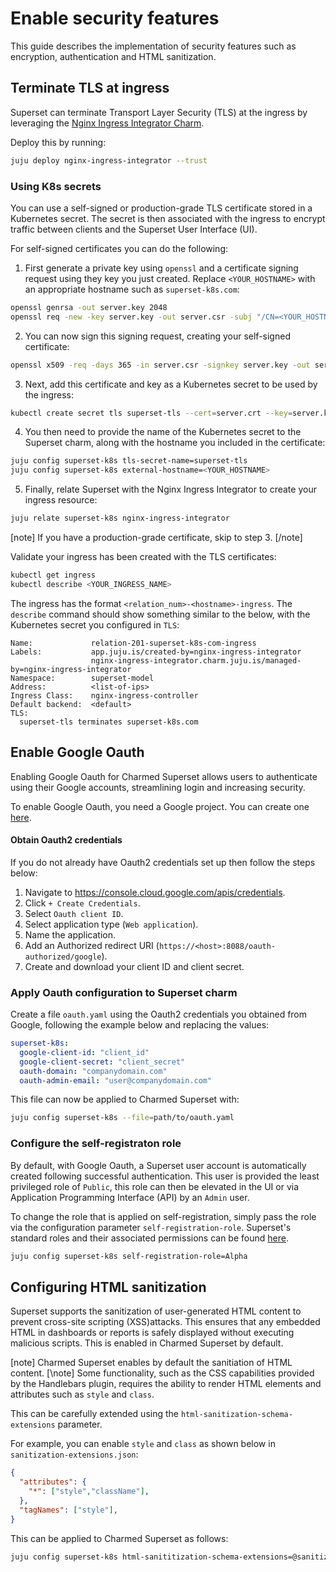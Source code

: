# Enable security features
This guide describes the implementation of security features such as encryption, authentication and HTML sanitization.

## Terminate TLS at ingress
Superset can terminate Transport Layer Security (TLS) at the ingress by leveraging the [Nginx Ingress Integrator Charm](https://charmhub.io/nginx-ingress-integrator).

Deploy this by running:

```bash
juju deploy nginx-ingress-integrator --trust
```

### Using K8s secrets
You can use a self-signed or production-grade TLS certificate stored in a Kubernetes secret. The secret is then associated with the ingress to encrypt traffic between clients and the Superset User Interface (UI).

For self-signed certificates you can do the following:

1. First generate a private key using `openssl` and a certificate signing request using they key you just created. Replace `<YOUR_HOSTNAME>` with an appropriate hostname such as `superset-k8s.com`:

```bash
openssl genrsa -out server.key 2048
openssl req -new -key server.key -out server.csr -subj "/CN=<YOUR_HOSTNAME>"
```
2. You can now sign this signing request, creating your self-signed certificate:
```bash
openssl x509 -req -days 365 -in server.csr -signkey server.key -out server.crt -extfile <(printf "subjectAltName=DNS:<YOUR_HOSTNAME>")
```
3. Next, add this certificate and key as a Kubernetes secret to be used by the ingress:
```bash
kubectl create secret tls superset-tls --cert=server.crt --key=server.key
```
4. You then need to provide the name of the Kubernetes secret to the Superset charm, along with the hostname you included in the certificate:

```bash
juju config superset-k8s tls-secret-name=superset-tls
juju config superset-k8s external-hostname=<YOUR_HOSTNAME>

```
5. Finally, relate Superset with the Nginx Ingress Integrator to create your ingress resource:
```bash
juju relate superset-k8s nginx-ingress-integrator
```
[note]
If you have a production-grade certificate, skip to step 3.
[/note]

Validate your ingress has been created with the TLS certificates:
```bash
kubectl get ingress
kubectl describe <YOUR_INGRESS_NAME>
```
The ingress has the format `<relation_num>-<hostname>-ingress`. The `describe` command should show something similar to the below, with the Kubernetes secret you configured in `TLS`:

```
Name:             relation-201-superset-k8s-com-ingress
Labels:           app.juju.is/created-by=nginx-ingress-integrator
                  nginx-ingress-integrator.charm.juju.is/managed-by=nginx-ingress-integrator
Namespace:        superset-model
Address:          <list-of-ips>
Ingress Class:    nginx-ingress-controller
Default backend:  <default>
TLS:
  superset-tls terminates superset-k8s.com
```

## Enable Google Oauth
Enabling Google Oauth for Charmed Superset allows users to authenticate using their Google accounts, streamlining login and increasing security.

To enable Google Oauth, you need a Google project. You can create one [here](https://console.cloud.google.com/projectcreate).

#### Obtain Oauth2 credentials
If you do not already have Oauth2 credentials set up then follow the steps below:
1. Navigate to https://console.cloud.google.com/apis/credentials.
2. Click `+ Create Credentials`.
3. Select `Oauth client ID`.
4. Select application type (`Web application`).
5. Name the application.
6. Add an Authorized redirect URI (`https://<host>:8088/oauth-authorized/google`).
7. Create and download your client ID and client secret.

### Apply Oauth configuration to Superset charm
Create a file `oauth.yaml` using the Oauth2 credentials you obtained from Google, following the example below and replacing the values:
```yaml
superset-k8s:
  google-client-id: "client_id"
  google-client-secret: "client_secret"
  oauth-domain: "companydomain.com"
  oauth-admin-email: "user@companydomain.com"
```
This file can now be applied to Charmed Superset with:

```bash
juju config superset-k8s --file=path/to/oauth.yaml
```

### Configure the self-registraton role
By default, with Google Oauth, a Superset user account is automatically created following successful authentication. This user is provided the least privileged role of `Public`, this role can then be elevated in the UI or via Application Programming Interface (API) by an `Admin` user. 

To change the role that is applied on self-registration, simply pass the role via the configuration parameter `self-registration-role`. Superset's standard roles and their associated permissions can be found [here](https://github.com/apache/superset/blob/master/RESOURCES/STANDARD_ROLES.md).

```bash
juju config superset-k8s self-registration-role=Alpha
```

## Configuring HTML sanitization
Superset supports the sanitization of user-generated HTML content to prevent cross-site scripting (XSS)attacks. This ensures that any embedded HTML in dashboards or reports is safely displayed without executing malicious scripts. This is enabled in Charmed Superset by default.

[note]
Charmed Superset enables by default the sanitiation of HTML content.
[\note]
Some functionality, such as the CSS capabilities provided by the Handlebars plugin, requires the ability to render HTML elements and attributes such as `style` and `class`.

This can be carefully extended using the `html-sanitization-schema-extensions` parameter.

For example, you can enable `style` and `class` as shown below in `sanitization-extensions.json`:
```json
{
  "attributes": {
    "*": ["style","className"],
  },
  "tagNames": ["style"],
}
```

This can be applied to Charmed Superset as follows:
```bash
juju config superset-k8s html-sanititization-schema-extensions=@sanitization-extensions.json
```
